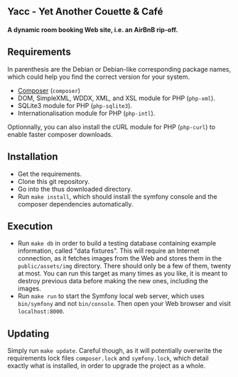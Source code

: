 Yacc - Yet Another Couette & Café
---------------------------------

#### A dynamic room booking Web site, i.e. an AirBnB rip-off.



## Requirements

In parenthesis are the Debian or Debian-like corresponding package names, which
could help you find the correct version for your system.

* [Composer](https://getcomposer.org/) (`composer`)
* DOM, SimpleXML, WDDX, XML, and XSL module for PHP (`php-xml`).
* SQLite3 module for PHP (`php-sqlite3`).
* Internationalisation module for PHP (`php-intl`).

Optionnally, you can also install the cURL module for PHP (`php-curl`) to enable
faster composer downloads.


## Installation

* Get the requirements.
* Clone this git repository.
* Go into the thus downloaded directory.
* Run `make install`, which should install the symfony console and the composer
  dependencies automatically.


## Execution

* Run `make db` in order to build a testing database containing example information,
  called "data fixtures". This will require an Internet connection, as it fetches
  images from the Web and stores them in the `public/assets/img` directory. There
  should only be a few of them, twenty at most. You can run this target as many
  times as you like, it is meant to destroy previous data before making the new
  ones, including the images.
* Run `make run` to start the Symfony local web server, which uses `bin/symfony`
  and not `bin/console`. Then open your Web browser and visit `localhost:8000`.


## Updating

Simply run `make update`. Careful though, as it will potentially overwrite the
requirements lock files `composer.lock` and `symfony.lock`, which detail exactly
what is installed, in order to upgrade the project as a whole.


